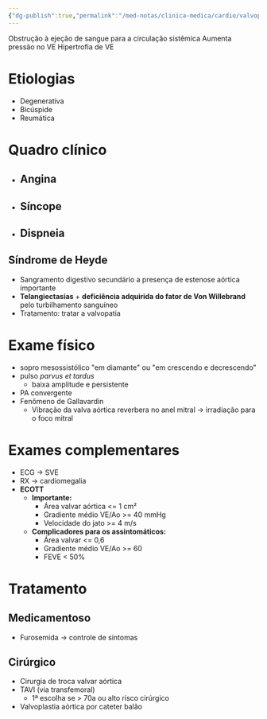 ```yaml
---
{"dg-publish":true,"permalink":"/med-notas/clinica-medica/cardio/valvopatias/estenose-aortica/"}
---
```


Obstrução à ejeção de sangue para a circulação sistêmica
Aumenta pressão no VE
Hipertrofia de VE

# Etiologias
- Degenerativa
- Bicúspide
- Reumática
# Quadro clínico
- ## Angina
- ## Síncope
- ## Dispneia

## Síndrome de Heyde
- Sangramento digestivo secundário a presença de estenose aórtica importante
- **Telangiectasias** + **deficiência adquirida do fator de Von Willebrand** pelo turbilhamento sanguíneo
- Tratamento: tratar a valvopatia

# Exame físico
- sopro mesossistólico "em diamante" ou "em crescendo e decrescendo"
- pulso *parvus et tardus*
	- baixa amplitude e persistente
- PA convergente
- Fenômeno de Gallavardin
	- Vibração da valva aórtica reverbera no anel mitral -> irradiação para o foco mitral

# Exames complementares
- ECG -> SVE
- RX -> cardiomegalia
- **ECOTT**
	- **Importante:**
		- Área valvar aórtica <= 1 cm²
		- Gradiente médio VE/Ao >= 40 mmHg
		- Velocidade do jato >= 4 m/s
	- **Complicadores para os assintomáticos:**
		- Área valvar <= 0,6
		- Gradiente médio VE/Ao >= 60
		- FEVE < 50%
# Tratamento
## Medicamentoso
- Furosemida -> controle de sintomas
## Cirúrgico
- Cirurgia de troca valvar aórtica
- TAVI (via transfemoral)
	- 1ª escolha se > 70a ou alto risco cirúrgico
- Valvoplastia aórtica por cateter balão